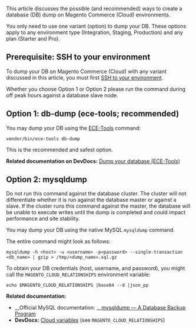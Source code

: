 This article discusses the possible (and recommended) ways to create a database (DB) dump on Magento Commerce (Cloud) environments.&nbsp;

You only need to use one variant (option) to dump your DB. These options apply to any environment type (Integration, Staging, Production) and any plan (Starter and Pro).

## Prerequisite: SSH to your environment

To dump your DB on Magento Commerce (Cloud) with any variant discussed in this article, you must first [SSH to your environment](http://devdocs.magento.com/guides/v2.2/cloud/env/environments-ssh.html#ssh).&nbsp;

<p class="warning">Whether you choose Option 1 or Option 2 please run the command during off peak hours against a database slave node.</p>

## Option 1: db-dump (__ece-tools; recommended__)

You may dump your DB using the [ECE-Tools](http://devdocs.magento.com/guides/v2.2/cloud/composer-packages/ece-tools.html) command:

<pre><code class="language-php">vendor/bin/ece-tools db-dump</code></pre>

This is the recommended and safest option.

__Related documentation on DevDocs:__ [Dump your database (ECE-Tools)](http://devdocs.magento.com/guides/v2.2/cloud/project/project-webint-snap.html#db-dump)

## Option 2:&nbsp;mysqldump

<p class="warning">Do not run this command against the database cluster. The cluster will not differentiate whether it is run against the database master or against a slave. If the cluster runs this command against the master, the database will be unable to execute writes until the dump is completed and could impact performance and site stability.</p>

You may dump your DB using the native MySQL `` mysqldump `` command.

The entire command might look as follows:

<pre><code class="language-sql">mysqldump -h &lt;host&gt; -u &lt;username&gt; -p&lt;password&gt; --single-transaction &lt;db_name&gt; | gzip &gt; /tmp/&lt;dump_name&gt;.sql.gz</code></pre>

To obtain your DB credentials (host, username,&nbsp;and password), you might call the&nbsp;`` MAGENTO_CLOUD_RELATIONSHIPS `` environment variable:

<pre><code class="language-clike">echo $MAGENTO_CLOUD_RELATIONSHIPS |base64 --d |json_pp</code></pre>

__Related documentation:__

*   __Official MySQL documentation: __[mysqldump — A Database Backup Program](https://dev.mysql.com/doc/refman/8.0/en/mysqldump.html)
*   __DevDocs:__ [Cloud variables](http://devdocs.magento.com/guides/v2.2/cloud/env/variables-cloud.html) (see&nbsp;`` MAGENTO_CLOUD_RELATIONSHIPS ``)